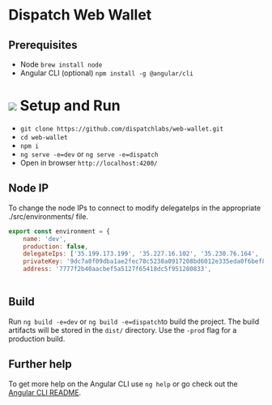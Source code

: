 # Dispatch Web Wallet 

## Prerequisites
- Node `brew install node` 
- Angular CLI (optional)  `npm install -g @angular/cli`

# ![](https://storage.googleapis.com/material-icons/external-assets/v4/icons/svg/ic_directions_run_black_24px.svg) Setup and Run
- `git clone https://github.com/dispatchlabs/web-wallet.git`<br>
- `cd web-wallet`<br>
- `npm i`<br>
- `ng serve -e=dev` or `ng serve -e=dispatch`<br>
- Open in browser `http://localhost:4200/`

## Node IP 
To change the node IPs to connect to modify delegateIps in the appropriate ./src/environments/ file. 

~~~javascript
export const environment = {
    name: 'dev',
    production: false,
    delegateIps: ['35.199.173.199', '35.227.16.102', '35.230.76.164', '35.230.101.49'],
    privateKey: '9dc7a0f09dba1ae2fec78c5238a0917208bd6012e335eda0f6bef87bb7a15a30',
    address: '7777f2b40aacbef5a5127f65418dc5f951280833',
    
~~~



## Build
Run `ng build -e=dev` or `ng build -e=dispatch`to build the project. The build artifacts will be stored in the `dist/` directory. Use the `-prod` flag for a production build.

## Further help
To get more help on the Angular CLI use `ng help` or go check out the [Angular CLI README](https://github.com/angular/angular-cli/blob/master/README.md).
